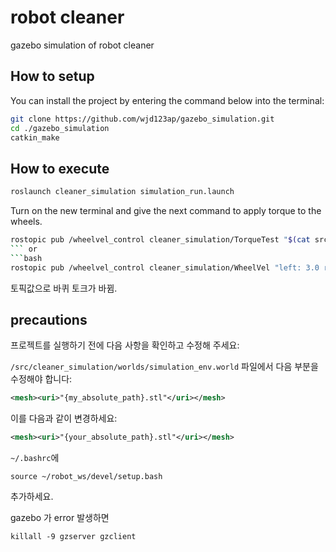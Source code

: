 # robot cleaner

 gazebo simulation of robot cleaner 

## How to setup

You can install the project by entering the command below into the terminal:
```bash
git clone https://github.com/wjd123ap/gazebo_simulation.git
cd ./gazebo_simulation
catkin_make
```
## How to execute 
```bash
roslaunch cleaner_simulation simulation_run.launch
```
Turn on the new terminal and give the next command to apply torque to the wheels.
```bash
rostopic pub /wheelvel_control cleaner_simulation/TorqueTest "$(cat src/cleaner_simulation/config/testTorque.yaml)" 
``` or
```bash
rostopic pub /wheelvel_control cleaner_simulation/WheelVel "left: 3.0 right: 3.0" 
```



토픽값으로 바퀴 토크가 바뀜.

## precautions

프로젝트를 실행하기 전에 다음 사항을 확인하고 수정해 주세요:

`/src/cleaner_simulation/worlds/simulation_env.world` 파일에서 다음 부분을 수정해야 합니다:

```xml
<mesh><uri>"{my_absolute_path}.stl"</uri></mesh>
```
이를 다음과 같이 변경하세요:
```xml
<mesh><uri>"{your_absolute_path}.stl"</uri></mesh>
```
`~/.bashrc`에
```
source ~/robot_ws/devel/setup.bash
```
추가하세요.

gazebo 가 error 발생하면
```
killall -9 gzserver gzclient
```

